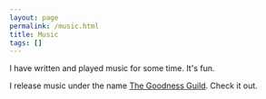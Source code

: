 ```yaml
---
layout: page
permalink: /music.html
title: Music
tags: []
---
```


I have written and played music for some time. It's fun.

I release music under the name <a href="http://goodnessguild.com">The Goodness Guild</a>. Check it out.

